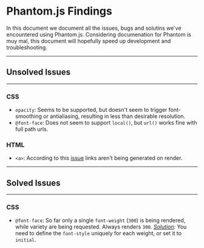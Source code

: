 # Phantom.js Findings #

In this document we document all the issues, bugs and solutins we've encountered using Phantom.js. Considering documenation for Phantom is muy mal, this document will hopefully speed up development and troubleshooting.

* * *

## Unsolved Issues ##

* * *

### CSS ###

- `opacity`: Seems to be supported, but doesn't seem to trigger font-smoothing or antialiasing, resulting in less than desirable resolution.
- `@font-face`: Does not seem to support `local()`, but `url()` works fine with full path urls.

### HTML ###

- `<a>`: According to this [issue](https://github.com/ariya/phantomjs/issues/10196) links aren't being generated on render.

* * *

## Solved Issues ##

* * *

### CSS ###

- `@font-face`: So far only a single `font-weight` (`300`) is being rendered, while variety are being requested. Always renders `300`. *[Solution](http://stackoverflow.com/questions/19758943/bold-italic-doesnt-work-on-custom-fonts-using-phantomjs):* You need to define the `font-style` uniquely for each weight, or set it to `initial`.
